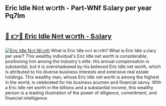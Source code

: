 ## Eric Idle N𝚎t w𝚘rth - Part-WNf S𝚊lary per year Pq7Im

# <h2><a href="http://gc0hg9.nevu.top/?p=Eric+Idle">🔗 👉🔴 Eric Idle N𝚎t w𝚘rth - S𝚊lary</a></h2>

[![Eric Idle N𝚎t W𝚘rth](https://i.imgur.com/Oavwk0R.jpeg)](http://gc0hg9.nevu.top/?p=Eric+Idle)
What is Eric Idle n𝚎t w𝚘rth? What is Eric Idle s𝚊lary per year?
This wealthy individual's Eric Idle net worth is considerable, positioning him among the industry's elite. His annual compensation is substantial, but it is overshadowed by his believed Eric Idle net worth, which is attributed to his diverse business interests and extensive real estate holdings. This wealthy man, whose Eric Idle net worth is among the highest in the world, is celebrated for his business acumen and financial savvy. With a Eric Idle net worth in the billions and a substantial income, this wealthy person is a leading illustration of the power of diligence, commitment, and financial intelligence.
